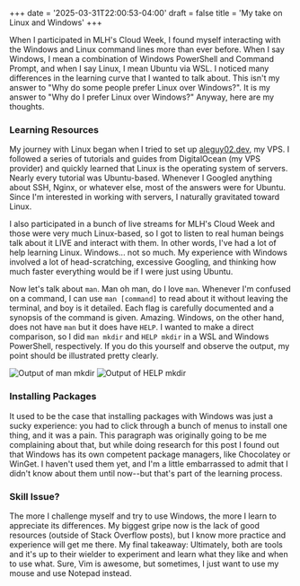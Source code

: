 +++
date = '2025-03-31T22:00:53-04:00'
draft = false
title = 'My take on Linux and Windows'
+++

When I participated in MLH's Cloud Week, I found myself interacting with the Windows and Linux command lines more than ever before. When I say Windows, I mean a combination of Windows PowerShell and Command Prompt, and when I say Linux, I mean Ubuntu via WSL. I noticed many differences in the learning curve that I wanted to talk about. This isn't my answer to "Why do some people prefer Linux over Windows?". It is my answer to "Why do I prefer Linux over Windows?" Anyway, here are my thoughts.

<!--more-->

### Learning Resources

My journey with Linux began when I tried to set up [aleguy02.dev](https://aleguy02.dev), my VPS. I followed a series of tutorials and guides from DigitalOcean (my VPS provider) and quickly learned that Linux is the operating system of servers. Nearly every tutorial was Ubuntu-based. Whenever I Googled anything about SSH, Nginx, or whatever else, most of the answers were for Ubuntu. Since I'm interested in working with servers, I naturally gravitated toward Linux.

I also participated in a bunch of live streams for MLH's Cloud Week and those were very much Linux-based, so I got to listen to real human beings talk about it LIVE and interact with them. In other words, I've had a lot of help learning Linux. Windows... not so much. My experience with Windows involved a lot of head-scratching, excessive Googling, and thinking how much faster everything would be if I were just using Ubuntu.

Now let's talk about `man`. Man oh man, do I love `man`. Whenever I'm confused on a command, I can use `man [command]` to read about it without leaving the terminal, and boy is it detailed. Each flag is carefully documented and a synopsis of the command is given. Amazing. Windows, on the other hand, does not have `man` but it does have `HELP`. I wanted to make a direct comparison, so I did `man mkdir` and `HELP mkdir` in a WSL and Windows PowerShell, respectively. If you do this yourself and observe the output, my point should be illustrated pretty clearly.

![Output of `man mkdir`](/man_mkdir.png '`man mkdir` opens an extensive manual on how to use mkdir')
![Output of `HELP mkdir`](/HELP_mkdir.png '`HELP mkdir` opens a less-than-impressive manual on how to use mkdir')

### Installing Packages

It used to be the case that installing packages with Windows was just a sucky experience: you had to click through a bunch of menus to install one thing, and it was a pain. This paragraph was originally going to be me complaining about that, but while doing research for this post I found out that Windows has its own competent package managers, like Chocolatey or WinGet. I haven't used them yet, and I'm a little embarrassed to admit that I didn't know about them until now--but that's part of the learning process.

### Skill Issue?

The more I challenge myself and try to use Windows, the more I learn to appreciate its differences. My biggest gripe now is the lack of good resources (outside of Stack Overflow posts), but I know more practice and experience will get me there. My final takeaway: Ultimately, both are tools and it's up to their wielder to experiment and learn what they like and when to use what. Sure, Vim is awesome, but sometimes, I just want to use my mouse and use Notepad instead.
